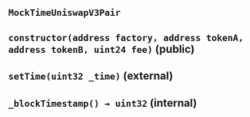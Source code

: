 ## `MockTimeUniswapV3Pair`






## `constructor(address factory, address tokenA, address tokenB, uint24 fee)` (public)







## `setTime(uint32 _time)` (external)







## `_blockTimestamp() → uint32` (internal)








